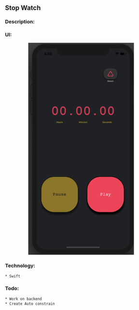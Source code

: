## Stop Watch 

### Description:

### UI:

<p align="center">
<img  width="350" height="700" src="ui/one.jpeg">
</p>

### Technology: 
    * Swift

### Todo:
    * Work on backend
    * Create Auto constrain
